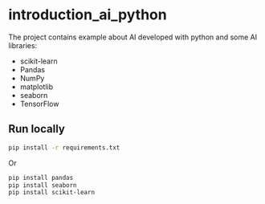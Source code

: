 # introduction_ai_python

The project contains example about AI developed with python and some AI libraries:
- scikit-learn
- Pandas
- NumPy
- matplotlib
- seaborn
- TensorFlow

## Run locally

```sh
pip install -r requirements.txt
```

Or

```sh
pip install pandas
pip install seaborn
pip install scikit-learn
```

